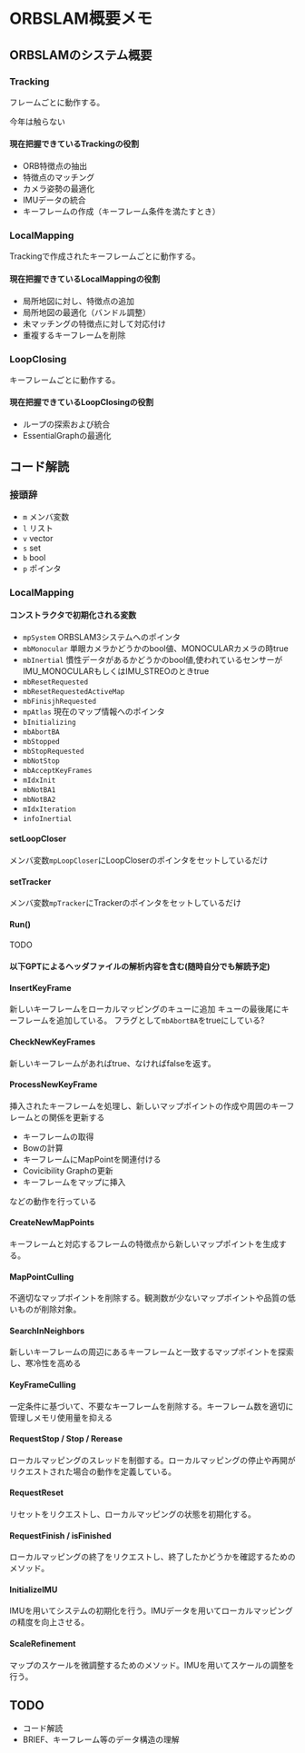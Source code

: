 # ORBSLAM概要メモ

## ORBSLAMのシステム概要

### Tracking

フレームごとに動作する。

今年は触らない

#### 現在把握できているTrackingの役割

- ORB特徴点の抽出
- 特徴点のマッチング
- カメラ姿勢の最適化
- IMUデータの統合
- キーフレームの作成（キーフレーム条件を満たすとき）

### LocalMapping

Trackingで作成されたキーフレームごとに動作する。

#### 現在把握できているLocalMappingの役割

- 局所地図に対し、特徴点の追加
- 局所地図の最適化（バンドル調整）
- 未マッチングの特徴点に対して対応付け
- 重複するキーフレームを削除

### LoopClosing

キーフレームごとに動作する。

#### 現在把握できているLoopClosingの役割

- ループの探索および統合
- EssentialGraphの最適化

## コード解読

### 接頭辞

- `m` メンバ変数
- `l` リスト
- `v` vector
- `s` set
- `b` bool
- `p` ポインタ

### LocalMapping

#### コンストラクタで初期化される変数

- `mpSystem` ORBSLAM3システムへのポインタ
- `mbMonocular` 単眼カメラかどうかのbool値、MONOCULARカメラの時true
- `mbInertial` 慣性データがあるかどうかのbool値,使われているセンサーがIMU_MONOCULARもしくはIMU_STREOのときtrue
- `mbResetRequested`
- `mbResetRequestedActiveMap`
- `mbFinisjhRequested`
- `mpAtlas` 現在のマップ情報へのポインタ
- `bInitializing`
- `mbAbortBA`
- `mbStopped`
- `mbStopRequested`
- `mbNotStop`
- `mbAcceptKeyFrames`
- `mIdxInit`
- `mbNotBA1`
- `mbNotBA2`
- `mIdxIteration`
- `infoInertial`

#### setLoopCloser

メンバ変数`mpLoopCloser`にLoopCloserのポインタをセットしているだけ

#### setTracker

メンバ変数`mpTracker`にTrackerのポインタをセットしているだけ

#### Run()

TODO

#### 以下GPTによるヘッダファイルの解析内容を含む(随時自分でも解読予定)

#### InsertKeyFrame

新しいキーフレームをローカルマッピングのキューに追加
キューの最後尾にキーフレームを追加している。
フラグとして`mbAbortBA`をtrueにしている?

#### CheckNewKeyFrames

新しいキーフレームがあればtrue、なければfalseを返す。

#### ProcessNewKeyFrame

挿入されたキーフレームを処理し、新しいマップポイントの作成や周囲のキーフレームとの関係を更新する

- キーフレームの取得
- Bowの計算
- キーフレームにMapPointを関連付ける
- Covicibility Graphの更新
- キーフレームをマップに挿入

などの動作を行っている

#### CreateNewMapPoints

キーフレームと対応するフレームの特徴点から新しいマップポイントを生成する。

#### MapPointCulling

不適切なマップポイントを削除する。観測数が少ないマップポイントや品質の低いものが削除対象。

#### SearchInNeighbors

新しいキーフレームの周辺にあるキーフレームと一致するマップポイントを探索し、寒冷性を高める

#### KeyFrameCulling

一定条件に基づいて、不要なキーフレームを削除する。キーフレーム数を適切に管理しメモリ使用量を抑える

#### RequestStop / Stop / Rerease

ローカルマッピングのスレッドを制御する。ローカルマッピングの停止や再開がリクエストされた場合の動作を定義している。

#### RequestReset

リセットをリクエストし、ローカルマッピングの状態を初期化する。

#### RequestFinish / isFinished

ローカルマッピングの終了をリクエストし、終了したかどうかを確認するためのメソッド。

#### InitializeIMU

IMUを用いてシステムの初期化を行う。IMUデータを用いてローカルマッピングの精度を向上させる。

#### ScaleRefinement

マップのスケールを微調整するためのメソッド。IMUを用いてスケールの調整を行う。

## TODO

- コード解読
- BRIEF、キーフレーム等のデータ構造の理解
